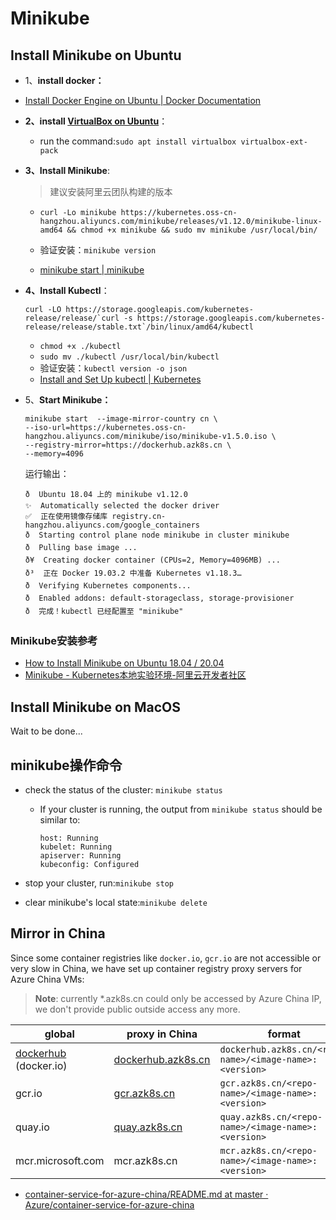 # Minikube

## Install Minikube on Ubuntu

- 1、**install docker：**
  
- [Install Docker Engine on Ubuntu | Docker Documentation](https://docs.docker.com/engine/install/ubuntu/)
  
- **2、install [VirtualBox on Ubuntu](https://phoenixnap.com/kb/install-virtualbox-on-ubuntu)**：

  - run the command:`sudo apt install virtualbox virtualbox-ext-pack`

- **3、Install Minikube**: 

  > 建议安装阿里云团队构建的版本

  - `curl -Lo minikube https://kubernetes.oss-cn-hangzhou.aliyuncs.com/minikube/releases/v1.12.0/minikube-linux-amd64 && chmod +x minikube && sudo mv minikube /usr/local/bin/`

  - 验证安装：`minikube version`
  - [minikube start | minikube](https://minikube.sigs.k8s.io/docs/start/)

- **4、Install Kubectl**：

  ```
  curl -LO https://storage.googleapis.com/kubernetes-release/release/`curl -s https://storage.googleapis.com/kubernetes-release/release/stable.txt`/bin/linux/amd64/kubectl
  ```

  - `chmod +x ./kubectl`
  - `sudo mv ./kubectl /usr/local/bin/kubectl`
  - 验证安装：`kubectl version -o json`
  - [Install and Set Up kubectl | Kubernetes](https://kubernetes.io/docs/tasks/tools/install-kubectl/)

- 5、**Start Minikube：**

  ```
  minikube start  --image-mirror-country cn \
  --iso-url=https://kubernetes.oss-cn-hangzhou.aliyuncs.com/minikube/iso/minikube-v1.5.0.iso \
  --registry-mirror=https://dockerhub.azk8s.cn \
  --memory=4096 
  ```

  运行输出：

  ```
  ð  Ubuntu 18.04 上的 minikube v1.12.0
  ✨  Automatically selected the docker driver
  ✅  正在使用镜像存储库 registry.cn-hangzhou.aliyuncs.com/google_containers
  ð  Starting control plane node minikube in cluster minikube
  ð  Pulling base image ...
  ð¥  Creating docker container (CPUs=2, Memory=4096MB) ...
  ð³  正在 Docker 19.03.2 中准备 Kubernetes v1.18.3…
  ð  Verifying Kubernetes components...
  ð  Enabled addons: default-storageclass, storage-provisioner
  ð  完成！kubectl 已经配置至 "minikube"
  ```

  

### Minikube安装参考

- [How to Install Minikube on Ubuntu 18.04 / 20.04](https://phoenixnap.com/kb/install-minikube-on-ubuntu)
- [Minikube - Kubernetes本地实验环境-阿里云开发者社区](https://developer.aliyun.com/article/221687)



## Install Minikube on MacOS

Wait to be done...



## minikube操作命令

- check the status of the cluster: `minikube status`

  - If your cluster is running, the output from `minikube status` should be similar to:

    ```
    host: Running
    kubelet: Running
    apiserver: Running
    kubeconfig: Configured
    ```

-  stop your cluster, run:`minikube stop`

-  clear minikube's local state:`minikube delete`

## Mirror in China

Since some container registries like `docker.io`, `gcr.io` are not accessible or very slow in China, we have set up container registry proxy servers for Azure China VMs:

> **Note**: currently *.azk8s.cn could only be accessed by Azure China IP, we don't provide public outside access any more. 

| global                                                       | proxy in China                                               | format                                                  | example                                                      |
| ------------------------------------------------------------ | ------------------------------------------------------------ | ------------------------------------------------------- | ------------------------------------------------------------ |
| [dockerhub](https://github.com/Azure/container-service-for-azure-china/blob/master/aks/hub.docker.com) (docker.io) | [dockerhub.azk8s.cn](http://mirror.azk8s.cn/help/docker-registry-proxy-cache.html) | `dockerhub.azk8s.cn/<repo-name>/<image-name>:<version>` | `dockerhub.azk8s.cn/microsoft/azure-cli:2.0.61` `dockerhub.azk8s.cn/library/nginx:1.15` |
| gcr.io                                                       | [gcr.azk8s.cn](http://mirror.azk8s.cn/help/gcr-proxy-cache.html) | `gcr.azk8s.cn/<repo-name>/<image-name>:<version>`       | `gcr.azk8s.cn/google_containers/hyperkube-amd64:v1.13.5`     |
| quay.io                                                      | [quay.azk8s.cn](http://mirror.azk8s.cn/help/quay-proxy-cache.html) | `quay.azk8s.cn/<repo-name>/<image-name>:<version>`      | `quay.azk8s.cn/deis/go-dev:v1.10.0`                          |
| mcr.microsoft.com                                            | mcr.azk8s.cn                                                 | `mcr.azk8s.cn/<repo-name>/<image-name>:<version>`       | `mcr.azk8s.cn/oss/kubernetes/hyperkube:v1.15.7`              |

- [container-service-for-azure-china/README.md at master · Azure/container-service-for-azure-china](https://github.com/Azure/container-service-for-azure-china/blob/master/aks/README.md)